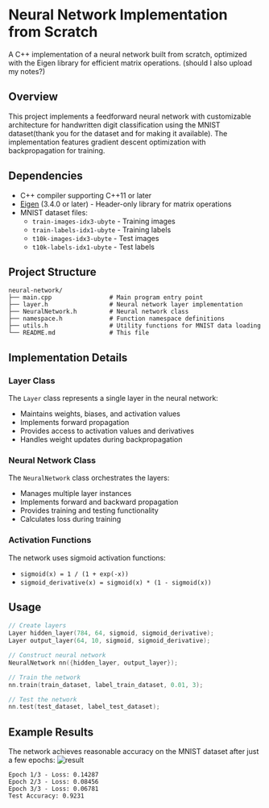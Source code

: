 # Neural Network Implementation from Scratch

A C++ implementation of a neural network built from scratch, optimized with the Eigen library for efficient matrix operations. (should I also upload my notes?)

## Overview

This project implements a feedforward neural network with customizable architecture for handwritten digit classification using the MNIST dataset(thank you for the dataset and for making it available). The implementation features gradient descent optimization with backpropagation for training.


## Dependencies

- C++ compiler supporting C++11 or later
- [Eigen](https://eigen.tuxfamily.org/) (3.4.0 or later) - Header-only library for matrix operations
- MNIST dataset files:
  - `train-images-idx3-ubyte` - Training images
  - `train-labels-idx1-ubyte` - Training labels
  - `t10k-images-idx3-ubyte` - Test images
  - `t10k-labels-idx1-ubyte` - Test labels

## Project Structure

```
neural-network/
├── main.cpp                # Main program entry point
├── layer.h                 # Neural network layer implementation
├── NeuralNetwork.h         # Neural network class
├── namespace.h             # Function namespace definitions
├── utils.h                 # Utility functions for MNIST data loading
└── README.md               # This file
```

## Implementation Details

### Layer Class

The `Layer` class represents a single layer in the neural network:
- Maintains weights, biases, and activation values
- Implements forward propagation
- Provides access to activation values and derivatives
- Handles weight updates during backpropagation

### Neural Network Class

The `NeuralNetwork` class orchestrates the layers:
- Manages multiple layer instances
- Implements forward and backward propagation
- Provides training and testing functionality
- Calculates loss during training

### Activation Functions

The network uses sigmoid activation functions:
- `sigmoid(x) = 1 / (1 + exp(-x))`
- `sigmoid_derivative(x) = sigmoid(x) * (1 - sigmoid(x))`

## Usage

```cpp
// Create layers
Layer hidden_layer(784, 64, sigmoid, sigmoid_derivative);
Layer output_layer(64, 10, sigmoid, sigmoid_derivative);

// Construct neural network
NeuralNetwork nn({hidden_layer, output_layer});

// Train the network
nn.train(train_dataset, label_train_dataset, 0.01, 3);

// Test the network
nn.test(test_dataset, label_test_dataset);
```

## Example Results

The network achieves reasonable accuracy on the MNIST dataset after just a few epochs:
![result](https://github.com/user-attachments/assets/2e7be963-5f41-4e31-b74a-f984d6a9dfbb)

```
Epoch 1/3 - Loss: 0.14287
Epoch 2/3 - Loss: 0.08456
Epoch 3/3 - Loss: 0.06781
Test Accuracy: 0.9231
```

